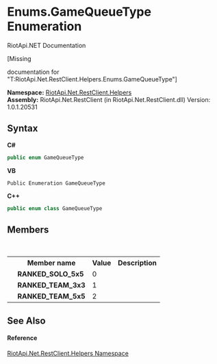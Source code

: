 # Enums.GameQueueType Enumeration
RiotApi.NET Documentation 

\[Missing <summary> documentation for "T:RiotApi.Net.RestClient.Helpers.Enums.GameQueueType"\]

**Namespace:**&nbsp;<a href="462957ad-7f36-13b9-0984-0a2de37ad030">RiotApi.Net.RestClient.Helpers</a><br />**Assembly:**&nbsp;RiotApi.Net.RestClient (in RiotApi.Net.RestClient.dll) Version: 1.0.1.20531

## Syntax

**C#**<br />
``` C#
public enum GameQueueType
```

**VB**<br />
``` VB
Public Enumeration GameQueueType
```

**C++**<br />
``` C++
public enum class GameQueueType
```


## Members
&nbsp;<table><tr><th></th><th>Member name</th><th>Value</th><th>Description</th></tr><tr><td /><td target="F:RiotApi.Net.RestClient.Helpers.Enums.GameQueueType.RANKED_SOLO_5x5">**RANKED_SOLO_5x5**</td><td>0</td><td /></tr><tr><td /><td target="F:RiotApi.Net.RestClient.Helpers.Enums.GameQueueType.RANKED_TEAM_3x3">**RANKED_TEAM_3x3**</td><td>1</td><td /></tr><tr><td /><td target="F:RiotApi.Net.RestClient.Helpers.Enums.GameQueueType.RANKED_TEAM_5x5">**RANKED_TEAM_5x5**</td><td>2</td><td /></tr></table>

## See Also


#### Reference
<a href="462957ad-7f36-13b9-0984-0a2de37ad030">RiotApi.Net.RestClient.Helpers Namespace</a><br />